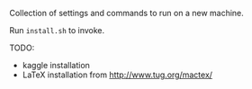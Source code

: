 Collection of settings and commands to run on a new machine.

Run `install.sh` to invoke.

TODO:
* kaggle installation
* LaTeX installation from http://www.tug.org/mactex/